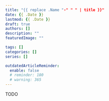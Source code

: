 ```yaml
---
title: "{{ replace .Name "-" " " | title }}"
date: {{ .Date }}
lastmod: {{ .Date }}
draft: true
authors: []
description: ""
featuredImage: ""

tags: []
categories: []
series: []

outdatedArticleReminder:
  enable: false
  # reminder: 180
  # warning: 365
---
```


<!--more-->

TODO
